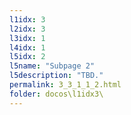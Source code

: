 ```yaml
---
l1idx: 3
l2idx: 3
l3idx: 1
l4idx: 1
l5idx: 2
l5name: "Subpage 2"
l5description: "TBD."
permalink: 3_3_1_1_2.html
folder: docos\l1idx3\
---
```

